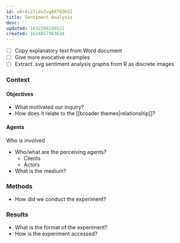 ```yaml
---
id: w9rAi27i4oZvgEKfBZKSI
title: Sentiment Analysis
desc: ''
updated: 1632290180521
created: 1624857363634
---
```


- [ ] Copy explanatory text from Word document
- [ ] Give more evocative examples
- [ ] Extract .svg sentiment analysis graphs from R as discrete images

### Context

#### Objectives

- What motivated our inquiry?
- How does it relate to the [[broader themes|relationship]]?

#### Agents

Who is involved

- Who/what are the perceiving agents?
  - Clients
  - Actors
- What is the medium?

### Methods

- How did we conduct the experiment?

### Results

- What is the format of the experiment?
- How is the experiment accessed?
